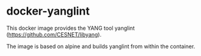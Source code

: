 # docker-yanglint
This docker image provides the YANG tool yanglint (https://github.com/CESNET/libyang).

The image is based on alpine and builds yanglint from within the container. 
